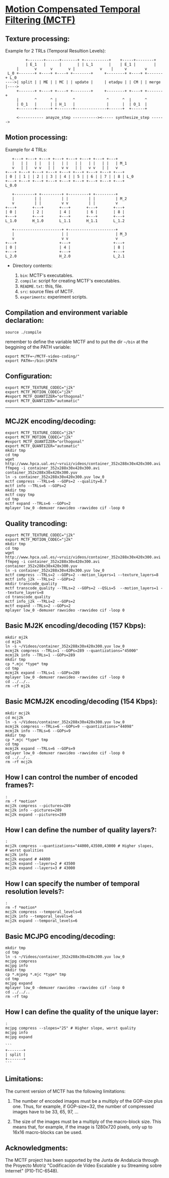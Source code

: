 # [Motion Compensated Temporal Filtering (MCTF)](https://vicente-gonzalez-ruiz.github.io/motion_compensated_temporal_filtering/)

## Texture processing:

Example for 2 TRLs (Temporal Resultion Levels):
```
         +-------+------+-------+ +-----------+    +-----+--------+
         | E_1   |      |       | | L_1       |    | E_1 |        |
	 |       v      v       v |           v    |     v        v
 L_0 +-------+ +----+ +----+ +--------+     +--------+ +----+ +-------+ L_0
---->| split | | ME | | MC | | update |     | etadpu | | CM | | merge |---->
     +-------+ +----+ +----+ +--------+     +--------+ +----+ +-------+
	 |       ^      ^ |       ^              ^      ^  |      ^
	 | O_1   |      | | H_1   |              |      |  | O_1  |
	 +-------+------+ +-------+--------------+------+  +------+
		 
	 <----------- anayze_step -----------><----- synthesize_step ------>
```

## Motion processing:

Example for 4 TRLs:
```
   +---+ +---+ +---+ +---+ +---+ +---+ +---+ +---+
   |   | |   | |   | |   | |   | |   | |   | |   | M_1
   v   | |   v v   | |   v v   | |   v v   | |   v
+---+ +---+ +---+ +---+ +---+ +---+ +---+ +---+ +---+
| 0 | | 1 | | 2 | | 3 | | 4 | | 5 | | 6 | | 7 | | 8 | L_0
+---+ +---+ +---+ +---+ +---+ +---+ +---+ +---+ +---+
L_0.0

   +---------+ +---------+ +---------+ +---------+
   |         | |         | |         | |         | M_2
   v         | |         v v         | |         v
+---+       +---+       +---+       +---+       +---+
| 0 |       | 2 |       | 4 |       | 6 |       | 8 |
+---+       +---+       +---+       +---+       +---+
L_1.0       H_1.0       L_1.1       H_1.1       L_1.2

   +---------------------+ +---------------------+
   |                     | |                     | M_3
   v                     v v                     v
+---+                   +---+                   +---+
| 0 |                   | 4 |                   | 8 |
+---+                   +---+                   +---+
L_2.0                   H_2.0                   L_2.1
```

* Directory contents:

  1. `bin`: MCTF's executables.
  2. `compile`: script for creating MCTF's executables.
  3. `README.txt`: this, file.
  4. `src`: source files of MCTF.
  5. `experiments`: experiment scripts.

## Compilation and environment variable declaration:

  ```
  source ./compile
  ```

remember to define the variable MCTF and to put the dir `~/bin` at the
beggining of the PATH variable:

  ```
  export MCTF=~/MCTF-video-coding/"
  export PATH=~/bin:$PATH
  ```
  
## Configuration:

```
export MCTF_TEXTURE_CODEC="j2k"
export MCTF_MOTION_CODEC="j2k"
#export MCTF_QUANTIZER="orthogonal"
export MCTF_QUANTIZER="automatic"
```

--------------


## MCJ2K encoding/decoding:

```
export MCTF_TEXTURE_CODEC="j2k"
export MCTF_MOTION_CODEC="j2k"
#export MCTF_QUANTIZER="orthogonal"
export MCTF_QUANTIZER="automatic"
mkdir tmp
cd tmp
wget http://www.hpca.ual.es/~vruiz/videos/container_352x288x30x420x300.avi
ffmpeg -i container_352x288x30x420x300.avi container_352x288x30x420x300.yuv
ln -s container_352x288x30x420x300.yuv low_0
mctf compress --TRLs=6 --GOPs=2 --quality=0.7
mctf info --TRLs=6 --GOPs=2
mkdir tmp
mctf copy tmp
cd tmp
mctf expand --TRLs=6 --GOPs=2
mplayer low_0 -demuxer rawvideo -rawvideo cif -loop 0
```

## Quality trancoding:

  ```
  export MCTF_TEXTURE_CODEC="j2k"
  export MCTF_MOTION_CODEC="j2k"
  mkdir tmp
  cd tmp
  wget http://www.hpca.ual.es/~vruiz/videos/container_352x288x30x420x300.avi
  ffmpeg -i container_352x288x30x420x300.avi container_352x288x30x420x300.yuv
  ln -s container_352x288x30x420x300.yuv low_0
  mctf compress --TRLs=2 --GOPs=2 --motion_layers=1 --texture_layers=8
  mctf info_j2k --TRLs=2 --GOPs=2
  mkdir transcode_quality
  mctf transcode_quality --TRLs=2 --GOPs=2 --QSLs=5  --motion_layers=1 --texture_layers=8
  cd transcode_quality
  mctf info_j2k --TRLs=2 --GOPs=2
  mctf expand --TRLs=2 --GOPs=2
  mplayer low_0 -demuxer rawvideo -rawvideo cif -loop 0
  ```
   
## Basic MJ2K encoding/decoding (157 Kbps):

  ```
  mkdir mj2k
  cd mj2k
  ln -s ~/Videos/container_352x288x30x420x300.yuv low_0
  mcmj2k compress --TRLs=1 --GOPs=289 --quantizations="45000"
  mcmj2k info --TRLs=1 --GOPs=289
  mkdir tmp
  cp *.mjc *type* tmp
  cd tmp
  mcmj2k expand --TRLs=1 --GOPs=289
  mplayer low_0 -demuxer rawvideo -rawvideo cif -loop 0
  cd ../../..
  rm -rf mj2k
  ```
  
## Basic MCMJ2K encoding/decoding (154 Kbps):

  ```
  mkdir mcj2k
  cd mcj2k
  ln -s ~/Videos/container_352x288x30x420x300.yuv low_0
  mcmj2k compress --TRLs=6 --GOPs=9 --quantizations="44098"
  mcmj2k info --TRLs=6 --GOPs=9
  mkdir tmp
  cp *.mjc *type* tmp
  cd tmp
  mcmj2k expand --TRLs=6 --GOPs=9
  mplayer low_0 -demuxer rawvideo -rawvideo cif -loop 0
  cd ../../..
  rm -rf mcj2k
  ```
  
## How I can control the number of encoded frames?:

   ```
   :
   rm -f *motion*
   mcj2k compress --pictures=289
   mcj2k info --pictures=289
   mcj2k expand --pictures=289
   ```
   
## How I can define the number of quality layers?:

   ```
   :
   mcj2k compress --quantizations="44000,43500,43000 # Higher slopes,
   # worst qualities
   mcj2k info
   mcj2k expand # 44000
   mcj2k expand --layers=2 # 43500
   mcj2k expand --layers=3 # 43000
   ```
   
## How I can specify the number of temporal resolution levels?:

   ```
   :
   rm -f *motion*
   mcj2k compress --temporal_levels=6
   mcj2k info --temporal_levels=6
   mcj2k expand --temporal_levels=6
   ```
   
## Basic MCJPG encoding/decoding:

   ```
   mkdir tmp
   cd tmp
   ln -s ~/Videos/container_352x288x30x420x300.yuv low_0
   mcjpg compress
   mcjpg info
   mkdir tmp
   cp *.mjpeg *.mjc *type* tmp
   cd tmp
   mcjpg expand
   mplayer low_0 -demuxer rawvideo -rawvideo cif -loop 0
   cd ../../..
   rm -rf tmp
   ```

## How I can define the quality of the unique layer:

   ```
   :
   mcjpg compress --slopes="25" # Higher slope, worst quality
   mcjpg info
   mcjpg expand
   ```

	```
	+-------+
	| split |
	+-------+
	```

## Limitations:

The current version of MCTF has the following limitations:

  1. The number of encoded images must be a multiply of the GOP-size
     plus one. Thus, for example, if GOP-size=32, the number of
     compressed images have to be 33, 65, 97, ...

  2. The size of the images must be a multiply of the macro-block
     size. This means that, for example, if the image is 1280x720
     pixels, only up to 16x16 macro-blocks can be used.

## Acknowledgments:

The MCTF project has been supported by the Junta de Andalucía through
the Proyecto Motriz "Codificación de Vídeo Escalable y su Streaming
sobre Internet" (P10-TIC-6548).
